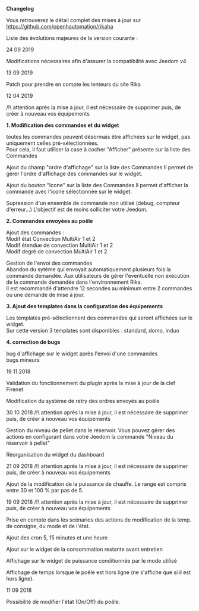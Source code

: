 **Changelog**

Vous retrouverez le détail complet des mises à jour sur https://github.com/openhautomation/rikaha

Liste des évolutions majeures de la version courante :

24 09 2019

Modifications nécessaires afin d'assurer la compatibilité avec Jeedom v4

13 09 2019

Patch pour prendre en compte les lenteurs du site Rika

12 04 2019

/!\ attention après la mise à jour, il est nécessaire de supprimer puis, de créer à nouveau vos équipements

**1. Modification des commandes et du widget**

toutes les commandes peuvent désormais être affichées sur le widget, pas uniquement celles pré-sélectionnées.  
Pour cela, il faut utiliser la case à cocher "Afficher" présente sur la liste des Commandes

Ajout du champ "ordre d'affichage" sur la liste des Commandes
Il permet de gérer l'ordre d'affichage des commandes sur le widget.

Ajout du bouton "Icone" sur la liste des Commandes
Il permet d'afficher la commande avec l'icone sélectionnée sur le widget.

Supression d'un ensemble de commande non utilisé (debug, compteur d'erreur...)
L'objectif est de moins solliciter votre Jeedom.


**2. Commandes envoyées au poêle**

Ajout des commandes :  
Modif état Convection MultiAir 1 et 2  
Modif étendue de convection MultiAir 1 et 2  
Modif degré de convection MultiAir 1 et 2

Gestion de l'envoi des commandes  
Abandon du sytème qui envoyait automatiquement plusieurs fois la commande demandée. Aux utilisateurs de gérer l'eventuelle non execution de la commande demandée dans l'environnement Rika.  
Il est recommandé d'attendre 12 secondes au minimum entre 2 commandes ou une demande de mise à jour.

**3. Ajout des templates dans la configuration des équipements**

Les templates pré-sélectionnent des commandes qui seront affichées sur le widget.  
Sur cette version 3 templates sont disponibles : standard, domo, induo

**4. correction de bugs**

bug d'affichage sur le widget après l'envoi d'une commandes  
bugs mineurs

19 11 2018

Validation du fonctionnement du plugin après la mise à jour de la clef Firenet

Modification du système de retry des ordres envoyés au poêle

30 10 2018 /!\ attention après la mise à jour, il est nécessaire de supprimer puis, de créer à nouveau vos équipements

Gestion du niveau de pellet dans le réservoir. Vous pouvez gérer des actions en configurant dans votre Jeedom la commande "Niveau du réservoir à pellet"

Réorganisation du widget du dashboard

21 09 2018 /!\ attention après la mise à jour, il est nécessaire de supprimer puis, de créer à nouveau vos équipements

Ajout de la modification de la puissance de chauffe. Le range est compris entre 30 et 100 % par pas de 5.

19 09 2018 /!\ attention après la mise à jour, il est nécessaire de supprimer puis, de créer à nouveau vos équipements

Prise en compte dans les scénarios des actions de modification de la temp. de consigne, du mode et de l'état.

Ajout des cron 5, 15 minutes et une heure

Ajout sur le widget de la consommation restante avant entretien

Affichage sur le widget de puissance conditionnée par le mode utilisé

Affichage de temps lorsque le poêle est hors ligne (ne s'affiche que si il est hors ligne).

11 09 2018

Possibilité de modifier l'état (On/Off) du poêle.
